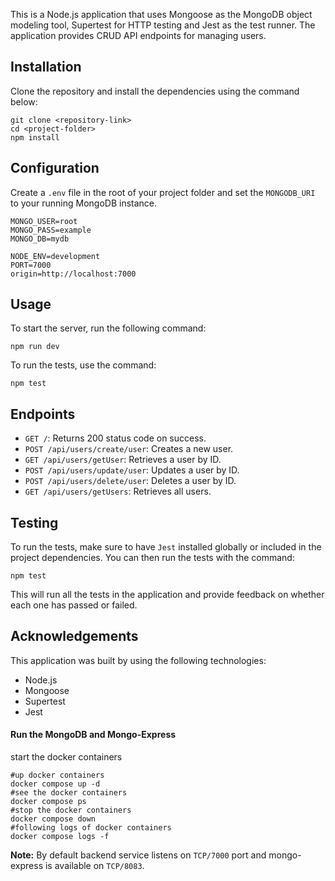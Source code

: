 This is a Node.js application that uses Mongoose as the MongoDB object modeling tool, Supertest for HTTP testing and Jest as the test runner. The application provides CRUD API endpoints for managing users.

## Installation

Clone the repository and install the dependencies using the command below:

```shell
git clone <repository-link>
cd <project-folder>
npm install
```

## Configuration

Create a `.env` file in the root of your project folder and set the `MONGODB_URI` to your running MongoDB instance.

```
MONGO_USER=root
MONGO_PASS=example
MONGO_DB=mydb

NODE_ENV=development
PORT=7000
origin=http://localhost:7000
```

## Usage

To start the server, run the following command:

```shell
npm run dev
```

To run the tests, use the command:

```shell
npm test
```

## Endpoints

- `GET /`: Returns 200 status code on success.
- `POST /api/users/create/user`: Creates a new user.
- `GET /api/users/getUser`: Retrieves a user by ID.
- `POST /api/users/update/user`: Updates a user by ID.
- `POST /api/users/delete/user`: Deletes a user by ID.
- `GET /api/users/getUsers`: Retrieves all users.

## Testing

To run the tests, make sure to have `Jest` installed globally or included in the project dependencies. You can then run the tests with the command:

```shell
npm test
```

This will run all the tests in the application and provide feedback on whether each one has passed or failed.

## Acknowledgements

This application was built by using the following technologies:

- Node.js
- Mongoose
- Supertest
- Jest



#### Run the MongoDB and Mongo-Express

 start the docker containers

```
#up docker containers 
docker compose up -d   
#see the docker containers  
docker compose ps  
#stop the docker containers  
docker compose down  
#following logs of docker containers  
docker compose logs -f
```

**Note:** By default backend service listens on `TCP/7000` port and mongo-express is available on `TCP/8083`.
